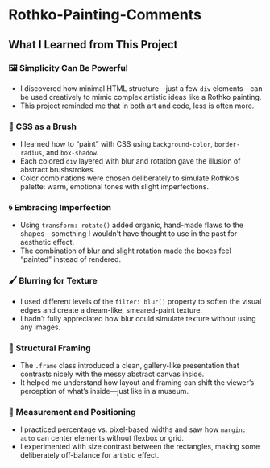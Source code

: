 # Rothko-Painting-Comments

## What I Learned from This Project

### 🖼️ Simplicity Can Be Powerful
- I discovered how minimal HTML structure—just a few `div` elements—can be used creatively to mimic complex artistic ideas like a Rothko painting.
- This project reminded me that in both art and code, less is often more.

### 🎨 CSS as a Brush
- I learned how to “paint” with CSS using `background-color`, `border-radius`, and `box-shadow`.
- Each colored `div` layered with blur and rotation gave the illusion of abstract brushstrokes.
- Color combinations were chosen deliberately to simulate Rothko’s palette: warm, emotional tones with slight imperfections.

### 🌀 Embracing Imperfection
- Using `transform: rotate()` added organic, hand-made flaws to the shapes—something I wouldn't have thought to use in the past for aesthetic effect.
- The combination of blur and slight rotation made the boxes feel “painted” instead of rendered.

### 🖌️ Blurring for Texture
- I used different levels of the `filter: blur()` property to soften the visual edges and create a dream-like, smeared-paint texture.
- I hadn’t fully appreciated how blur could simulate texture without using any images.

### 🧱 Structural Framing
- The `.frame` class introduced a clean, gallery-like presentation that contrasts nicely with the messy abstract canvas inside.
- It helped me understand how layout and framing can shift the viewer’s perception of what’s inside—just like in a museum.

### 📐 Measurement and Positioning
- I practiced percentage vs. pixel-based widths and saw how `margin: auto` can center elements without flexbox or grid.
- I experimented with size contrast between the rectangles, making some deliberately off-balance for artistic effect.